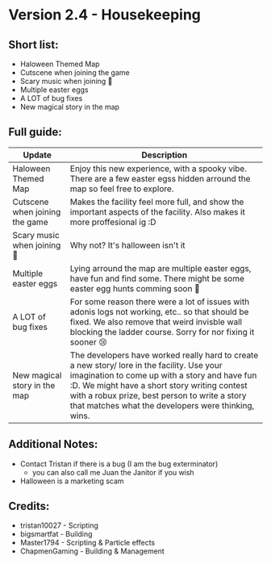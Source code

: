 
# **Version 2.4 - Housekeeping**

## Short list:

- Haloween Themed Map
- Cutscene when joining the game
- Scary music when joining 👀
- Multiple easter eggs 
- A LOT of bug fixes
- New magical story in the map



## Full guide:

| Update        | Description   |
| ------------- | ------------- |
| Haloween Themed Map | Enjoy this new experience, with a spooky vibe. There are a few easter egss hidden arround the map so feel free to explore.|
| Cutscene when joining the game | Makes the facility feel more full, and show the important aspects of the facility. Also makes it more proffesional ig :D|
| Scary music when joining 👀 | Why not? It's halloween isn't it|
| Multiple easter eggs | Lying arround the map are multiple easter eggs, have fun and find some. There might be some easter egg hunts comming soon 👀|
| A LOT of bug fixes | For some reason there were a lot of issues with adonis logs not working, etc.. so that should be fixed. We also remove that weird invisble wall blocking the ladder course. Sorry for nor fixing it sooner 😢|
| New magical story in the map | The developers have worked really hard to create a new story/ lore in the facility. Use your imagination to come up with a story and have fun :D. We might have a short story writing contest with a robux prize, best person to write a story that matches what the developers were thinking, wins. |




## Additional Notes:
- Contact Tristan if there is a bug (I am the bug exterminator)
  - you can also call me Juan the Janitor if you wish
- Halloween is a marketing scam

## Credits:
- tristan10027 - Scripting
- bigsmartfat - Building
- Master1794 - Scripting & Particle effects
- ChapmenGaming - Building & Management
